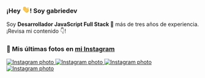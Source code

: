 <h3>¡Hey <img src="https://raw.githubusercontent.com/ABSphreak/ABSphreak/master/gifs/Hi.gif" width="20px" decondig="async">! Soy gabriedev</h3>

<p>Soy <strong>Desarrollador JavaScript Full Stack 🚀</strong> más de tres años de experiencia.<br />¡Revisa mi contenido 👇!</p>

### 📸 Mis últimas fotos en [mi Instagram](https://instagram.com/gabrie.dev)


<a href='https://instagram.com/p/CzMY3lzxgmx' target='_blank'>
  <img width='20%' src='https://instagram.flba2-1.fna.fbcdn.net/v/t51.2885-15/398916226_819142863293745_2426123683154743297_n.webp?stp=dst-jpg_e35&_nc_ht=instagram.flba2-1.fna.fbcdn.net&_nc_cat=109&_nc_ohc=yl50vFea7x0AX_4Si-K&edm=APU89FABAAAA&ccb=7-5&oh=00_AfBe6Mq7GjWsQUeqIbdWLrFBmFAZqtiSoeZ6G21aPWrOYQ&oe=657AA2E9&_nc_sid=bc0c2c' alt='Instagram photo' />
</a>
<a href='https://instagram.com/p/CygbQv4uqxM' target='_blank'>
  <img width='20%' src='https://instagram.flba2-1.fna.fbcdn.net/v/t51.2885-15/391525959_236593062741789_5868561716480810596_n.webp?stp=dst-jpg_e35&_nc_ht=instagram.flba2-1.fna.fbcdn.net&_nc_cat=109&_nc_ohc=UBbNHxQaAcAAX8UDUho&edm=APU89FABAAAA&ccb=7-5&oh=00_AfCbpWQ6fZgX7fW5lqxYtv6wwKQ5livldDp2KF3q8c5jvQ&oe=657AAFA5&_nc_sid=bc0c2c' alt='Instagram photo' />
</a>
<a href='https://instagram.com/p/CxTmOF6vN8M' target='_blank'>
  <img width='20%' src='https://instagram.flba2-1.fna.fbcdn.net/v/t51.2885-15/378565944_323878180141713_8920720304536029091_n.jpg?stp=dst-jpg_e15&_nc_ht=instagram.flba2-1.fna.fbcdn.net&_nc_cat=109&_nc_ohc=Mna4KFSH-1MAX-Zb-vC&edm=APU89FABAAAA&ccb=7-5&oh=00_AfCA6pEpWYTZdvPGCt34zZT4o1o4gNtCkRwEn0kwbg59MQ&oe=6579A1D8&_nc_sid=bc0c2c' alt='Instagram photo' />
</a>
<a href='https://instagram.com/p/CxLlYVlupp3' target='_blank'>
  <img width='20%' src='https://instagram.flba2-1.fna.fbcdn.net/v/t51.2885-15/377997579_196784406648750_7872949112471886655_n.webp?stp=dst-jpg_e35&_nc_ht=instagram.flba2-1.fna.fbcdn.net&_nc_cat=106&_nc_ohc=l4sqyeNxrUUAX-ZlwvJ&edm=APU89FABAAAA&ccb=7-5&oh=00_AfDaNzPhS-XcFj7Boc3VXF1MvE2waV4Ryu-8Su_-bRAPZg&oe=65790CDB&_nc_sid=bc0c2c' alt='Instagram photo' />
</a>
